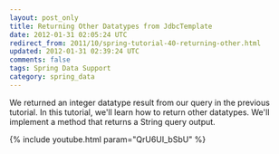 ```yaml
---           
layout: post_only
title: Returning Other Datatypes from JdbcTemplate
date: 2012-01-31 02:05:24 UTC
redirect_from: 2011/10/spring-tutorial-40-returning-other.html
updated: 2012-01-31 02:39:24 UTC
comments: false
tags: Spring Data Support
category: spring_data
---
```


We returned an integer datatype result from our query in the previous tutorial. In this tutorial, we'll learn how to return other datatypes. We'll implement a method that returns a String query output.

{% include youtube.html param="QrU6UI_bSbU" %}